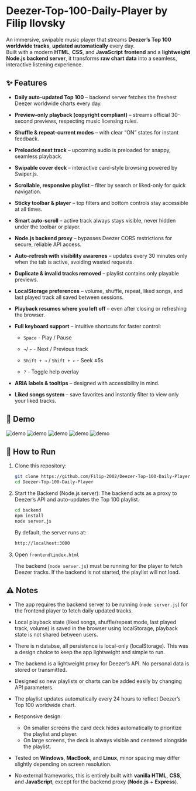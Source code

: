 # Deezer-Top-100-Daily-Player by Filip Ilovsky

An immersive, swipable music player that streams **Deezer’s Top 100 worldwide tracks**, **updated automatically** every day.  
Built with a modern **HTML**, **CSS**, and **JavaScript** **frontend** and a **lightweight Node.js backend server**, it transforms **raw chart data** into a seamless, interactive listening experience.


## ✨ Features

- **Daily auto-updated Top 100** – backend server fetches the freshest Deezer worldwide charts every day.

- **Preview-only playback (copyright compliant)** – streams official 30-second previews, respecting music licensing rules.

- **Shuffle & repeat-current modes** – with clear “ON” states for instant feedback.

- **Preloaded next track** – upcoming audio is preloaded for snappy, seamless playback.

- **Swipable cover deck** – interactive card-style browsing powered by Swiper.js.

- **Scrollable, responsive playlist** – filter by search or liked-only for quick navigation.

- **Sticky toolbar & player** – top filters and bottom controls stay accessible at all times.

- **Smart auto-scroll** – active track always stays visible, never hidden under the toolbar or player.

- **Node.js backend proxy** – bypasses Deezer CORS restrictions for secure, reliable API access.

- **Auto-refresh with visibility awarenes** – updates every 30 minutes only when the tab is active, avoiding wasted requests.

- **Duplicate & invalid tracks removed** – playlist contains only playable previews.


- **LocalStorage preferences** – volume, shuffle, repeat, liked songs, and last played track all saved between sessions.

- **Playback resumes where you left off** – even after closing or refreshing the browser.

- **Full keyboard support** – intuitive shortcuts for faster control:

  - `Space` - Play / Pause

  - `→`/ `←` - Next / Previous track

  - `Shift + →` / `Shift + ←` - Seek ±5s

  - `?` - Toggle help overlay

- **ARIA labels & tooltips** – designed with accessibility in mind.

- **Liked songs system** – save favorites and instantly filter to view only your liked tracks.


## 🎥 Demo

![demo](demo/1.gif)
![demo](demo/2.png)
![demo](demo/3.png)
![demo](demo/4.png)
![demo](demo/5.png)



## 🚀 How to Run

1. Clone this repository:
   ```bash
   git clone https://github.com/Filip-2002/Deezer-Top-100-Daily-Player.git
   cd Deezer-Top-100-Daily-Player
   ```

2. Start the Backend (Node.js server):
   The backend acts as a proxy to Deezer’s API and auto-updates the Top 100 playlist.
   ```bash
   cd backend
   npm install
   node server.js
   ```

   By default, the server runs at:
   ```bash
   http://localhost:3000
   ```

3. Open `frontend\index.html`

   The backend (`node server.js`) must be running for the player to fetch Deezer tracks. If the backend is not started, the playlist will not load.


## ⚠️ Notes

- The app requires the backend server to be running (`node server.js`) for the frontend player to fetch daily updated tracks.

- Local playback state (liked songs, shuffle/repeat mode, last played track, volume) is saved in the browser using localStorage, playback state is not shared between users.

- There is n databse, all persistence is local-only (localStorage). This was a design choice to keep the app lightweight and simple to run.

- The backend is a lightweight proxy for Deezer’s API. No personal data is stored or transmitted.

- Designed so new playlists or charts can be added easily by changing API parameters.

- The playlist updates automatically every 24 hours to reflect Deezer’s Top 100 worldwide chart.

- Responsive design:
  - On smaller screens the card deck hides automatically to prioritize the playlist and player.
  - On large screens, the deck is always visible and centered alongside the playlist.

- Tested on **Windows**, **MacBook**, and **Linux**, minor spacing may differ slightly depending on screen resolution.

- No external frameworks, this is entirely built with **vanilla HTML**, **CSS**, and **JavaScript**, except for the backend proxy (**Node.js** + **Express**).